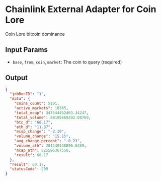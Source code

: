 # Chainlink External Adapter for Coin Lore

Coin Lore bitcoin dominance

## Input Params

- `base`, `from`, `coin`, `market`: The coin to query (required)

## Output

```json
{
  "jobRunID": "1",
  "data": {
    "coins_count": 5101,
    "active_markets": 18365,
    "total_mcap": 347644452463.34247,
    "total_volume": 88195669202.08769,
    "btc_d": "60.17",
    "eth_d": "11.87",
    "mcap_change": "-2.19",
    "volume_change": "15.15",
    "avg_change_percent": "-0.23",
    "volume_ath": 281440138896.8489,
    "mcap_ath": 825596367558,
    "result": 60.17
  },
  "result": 60.17,
  "statusCode": 200
}
```
